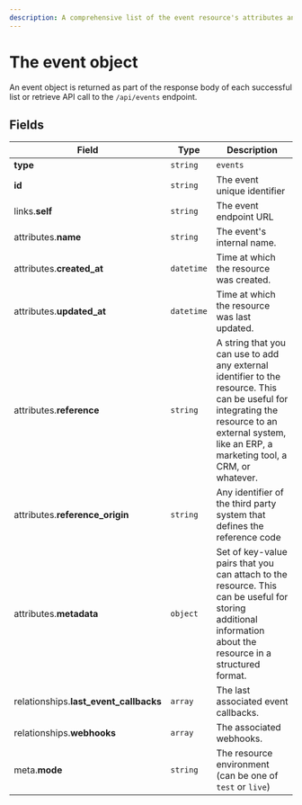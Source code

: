 ```yaml
---
description: A comprehensive list of the event resource's attributes and relationships
---
```


# The event object

An event object is returned as part of the response body of each successful list or retrieve API call to the `/api/events` endpoint.

## Fields

| Field          | Type     | Description                                  |
| -------------- | -------- | -------------------------------------------- |
| **type**       | `string` | `events`                        |
| **id**         | `string` | The event unique identifier  |
| links.**self** | `string` | The event endpoint URL       |
| attributes.**name** | `string` | The event's internal name. |
| attributes.**created_at** | `datetime` | Time at which the resource was created. |
| attributes.**updated_at** | `datetime` | Time at which the resource was last updated. |
| attributes.**reference** | `string` | A string that you can use to add any external identifier to the resource. This can be useful for integrating the resource to an external system, like an ERP, a marketing tool, a CRM, or whatever. |
| attributes.**reference_origin** | `string` | Any identifier of the third party system that defines the reference code |
| attributes.**metadata** | `object` | Set of key-value pairs that you can attach to the resource. This can be useful for storing additional information about the resource in a structured format. |
| relationships.**last_event_callbacks** | `array` | The last associated event callbacks. |
| relationships.**webhooks** | `array` | The associated webhooks. |
| meta.**mode** | `string` | The resource environment \(can be one of `test` or `live`\) |

